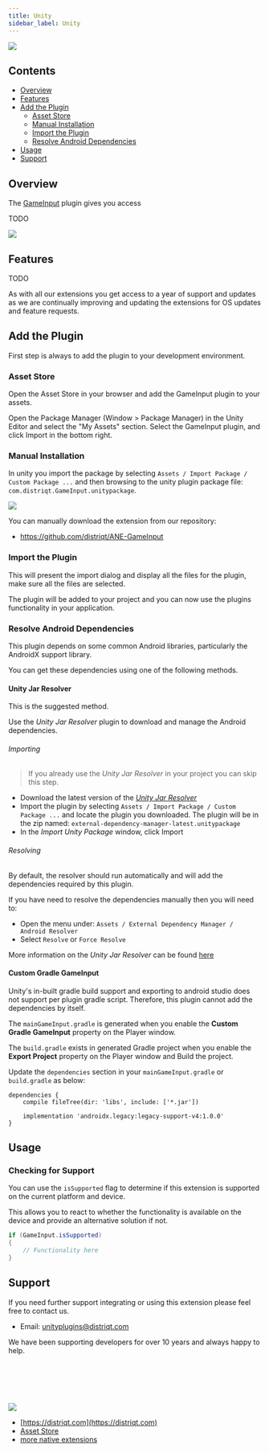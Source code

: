 ```yaml
---
title: Unity
sidebar_label: Unity
---
```


![](images/header.png)

<!--newpage-->


## Contents

- [Overview](#overview)
- [Features](#features)
- [Add the Plugin](#add-the-plugin)
    - [Asset Store](#asset-store)
    - [Manual Installation](#manual-installation)
    - [Import the Plugin](#import-the-plugin)
	- [Resolve Android Dependencies](#resolve-android-dependencies)
- [Usage](#usage)
- [Support](#support)


<!--newpage-->


## Overview

The [GameInput](https://universalextensions.com/extension/com.distriqt.GameInput) plugin gives
you access 


TODO

![](images/promo.png)

<!--newpage-->


## Features

TODO

As with all our extensions you get access to a year of support and updates as we are 
continually improving and updating the extensions for OS updates and feature requests.



## Add the Plugin

First step is always to add the plugin to your development environment. 


### Asset Store

Open the Asset Store in your browser and add the GameInput plugin to your assets.

Open the Package Manager (Window > Package Manager) in the Unity Editor and select the "My Assets" section. Select the GameInput plugin, and click Import in the bottom right.


### Manual Installation

In unity you import the package by selecting `Assets / Import Package / Custom Package ...` and then browsing to the unity plugin package file: `com.distriqt.GameInput.unitypackage`.

![](images/unity-import-package.png)

You can manually download the extension from our repository:

- https://github.com/distriqt/ANE-GameInput



### Import the Plugin


This will present the import dialog and display all the files for the plugin, make sure all the files are selected.

The plugin will be added to your project and you can now use the plugins functionality in your application.




### Resolve Android Dependencies

This plugin depends on some common Android libraries, particularly the AndroidX support library.

You can get these dependencies using one of the following methods.


#### Unity Jar Resolver

This is the suggested method.

Use the *Unity Jar Resolver* plugin to download and manage the Android dependencies. 



###### Importing

> If you already use the *Unity Jar Resolver* in your project you can skip this step.

- Download the latest version of the [*Unity Jar Resolver*](https://github.com/googlesamples/unity-jar-resolver/releases)
- Import the plugin by selecting `Assets / Import Package / Custom Package ...` and locate the plugin you downloaded. The plugin will be in the zip named: `external-dependency-manager-latest.unitypackage` 
- In the *Import Unity Package* window, click Import


###### Resolving

By default, the resolver should run automatically and will add the dependencies required by this plugin. 

If you have need to resolve the dependencies manually then you will need to:

- Open the menu under: `Assets / External Dependency Manager / Android Resolver`
- Select `Resolve` or `Force Resolve`


More information on the *Unity Jar Resolver* can be found [here](https://github.com/googlesamples/unity-jar-resolver)



#### Custom Gradle GameInput

Unity's in-built gradle build support and exporting to android studio does not support per plugin gradle script. Therefore, this plugin cannot add the dependencies by itself.

The `mainGameInput.gradle` is generated when you enable the **Custom Gradle GameInput** property on the Player window.

The `build.gradle` exists in generated Gradle project when you enable the **Export Project** property on the Player window and Build the project.

Update the `dependencies` section in your `mainGameInput.gradle` or `build.gradle` as below:

```
dependencies {
    compile fileTree(dir: 'libs', include: ['*.jar'])

    implementation 'androidx.legacy:legacy-support-v4:1.0.0'
}
```





<!--newpage-->



## Usage


### Checking for Support

You can use the `isSupported` flag to determine if this extension is supported on the current platform and device.

This allows you to react to whether the functionality is available on the device and provide an alternative solution if not.


```csharp
if (GameInput.isSupported)
{
	// Functionality here
}
```





















<!--newpage-->





## Support

If you need further support integrating or using this extension please feel free to contact us.

- Email: unityplugins@distriqt.com

We have been supporting developers for over 10 years and always happy to help.


<br/>
<br/>
<br/>
<br/>


![](images/distriqt.png)

- [https://distriqt.com](https://distriqt.com)
- [Asset Store](https://assetstore.unity.com/publishers/46451)
- [more native extensions](http://universalextensions.com)
